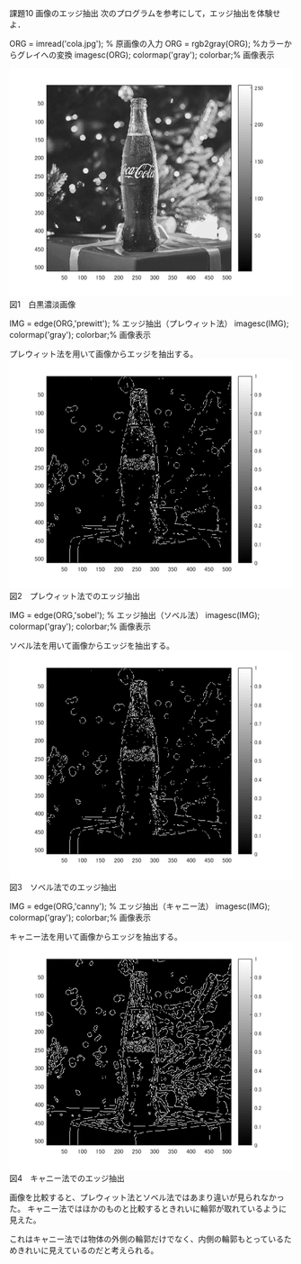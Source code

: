 課題10 画像のエッジ抽出 
次のプログラムを参考にして，エッジ抽出を体験せよ．

ORG = imread('cola.jpg'); % 原画像の入力
ORG = rgb2gray(ORG); %カラーからグレイへの変換
imagesc(ORG); colormap('gray'); colorbar;% 画像表示

![原画像](https://github.com/Algo720/lecture_image_processing-_report/blob/master/image/kadai10_1.png?raw=true)  
図1　白黒濃淡画像

IMG = edge(ORG,'prewitt'); % エッジ抽出（プレウィット法）
imagesc(IMG); colormap('gray'); colorbar;% 画像表示

プレウィット法を用いて画像からエッジを抽出する。
![原画像](https://github.com/Algo720/lecture_image_processing-_report/blob/master/image/kadai10_2.png?raw=true)  
図2　プレウィット法でのエッジ抽出

IMG = edge(ORG,'sobel'); % エッジ抽出（ソベル法）
imagesc(IMG); colormap('gray'); colorbar;% 画像表示

ソベル法を用いて画像からエッジを抽出する。
![原画像](https://github.com/Algo720/lecture_image_processing-_report/blob/master/image/kadai10_3.png?raw=true)  
図3　ソベル法でのエッジ抽出

IMG = edge(ORG,'canny'); % エッジ抽出（キャニー法）
imagesc(IMG); colormap('gray'); colorbar;% 画像表示

キャニー法を用いて画像からエッジを抽出する。
![原画像](https://github.com/Algo720/lecture_image_processing-_report/blob/master/image/kadai10_4.png?raw=true)  
図4　キャニー法でのエッジ抽出

画像を比較すると、プレウィット法とソベル法ではあまり違いが見られなかった。
キャニー法ではほかのものと比較するときれいに輪郭が取れているように見えた。

これはキャニー法では物体の外側の輪郭だけでなく、内側の輪郭もとっているためきれいに見えているのだと考えられる。

